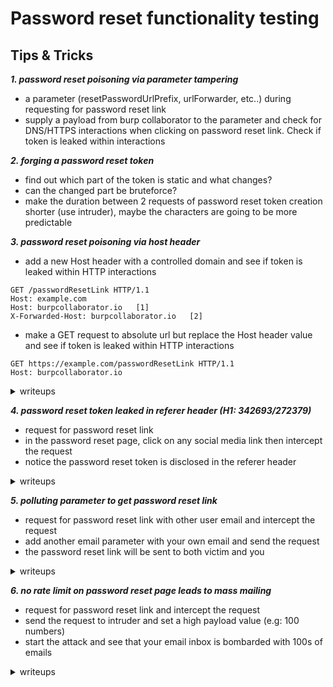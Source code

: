 # Password reset functionality testing

## Tips & Tricks

***1. password reset poisoning via parameter tampering***
- a parameter (resetPasswordUrlPrefix, urlForwarder, etc..) during requesting for password reset link
- supply a payload from burp collaborator to the parameter and check for DNS/HTTPS interactions when clicking on password reset link. Check if token is leaked within interactions

***2. forging a password reset token***
- find out which part of the token is static and what changes?
- can the changed part be bruteforce?
- make the duration between 2 requests of password reset token creation shorter (use intruder), maybe the characters are going to be more predictable

***3. password reset poisoning via host header***
- add a new Host header with a controlled domain and see if token is leaked within HTTP interactions
```
GET /passwordResetLink HTTP/1.1
Host: example.com
Host: burpcollaborator.io	[1]
X-Forwarded-Host: burpcollaborator.io	[2]
```
- make a GET request to absolute url but replace the Host header value and see if token is leaked within HTTP interactions
```
GET https://example.com/passwordResetLink HTTP/1.1
Host: burpcollaborator.io
```
<details>
<summary>writeups</summary>
	
* [Acunetix article](https://www.acunetix.com/blog/articles/password-reset-poisoning/)
  
</details>

***4. password reset token leaked in referer header (H1: 342693/272379)***
- request for password reset link
- in the password reset page, click on any social media link then intercept the request
- notice the password reset token is disclosed in the referer header
<details>
<summary>writeups</summary>
	
* [342693](https://hackerone.com/reports/342693)
* [272379](https://hackerone.com/reports/272379)
  
</details>

***5. polluting parameter to get password reset link***
- request for password reset link with other user email and intercept the request
- add another email parameter with your own email and send the request
- the password reset link will be sent to both victim and you
<details>
<summary>writeups</summary>
	
* [Readme.com ATO](https://medium.com/@0xankush/readme-com-account-takeover-bugbounty-fulldisclosure-a36ddbe915be)
  
</details>

***6. no rate limit on password reset page leads to mass mailing***
- request for password reset link and intercept the request
- send the request to intruder and set a high payload value (e.g: 100 numbers)
- start the attack and see that your email inbox is bombarded with 100s of emails
<details>
<summary>writeups</summary>
	
* [1166066](https://hackerone.com/reports/1166066)
* [751604](https://hackerone.com/reports/751604)
</details>

